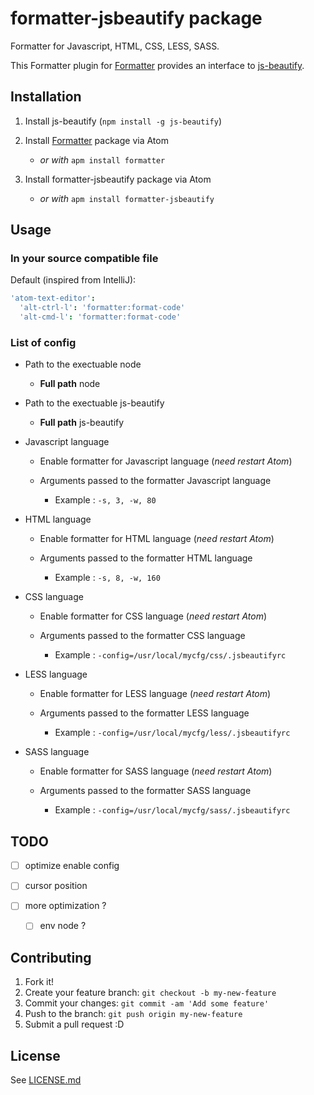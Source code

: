 # formatter-jsbeautify package

Formatter for Javascript, HTML, CSS, LESS, SASS.

This Formatter plugin for [Formatter](https://atom.io/packages/formatter)
provides an interface to
[js-beautify](https://github.com/beautify-web/js-beautify).

## Installation

1.  Install js-beautify (`npm install -g js-beautify`)

2.  Install [Formatter](https://atom.io/packages/formatter) package via Atom

    -   *or with* `apm install formatter`

3.  Install formatter-jsbeautify package via Atom

    -   *or with* `apm install formatter-jsbeautify`

## Usage

### In your source compatible file

Default (inspired from IntelliJ):

```cson
'atom-text-editor':
  'alt-ctrl-l': 'formatter:format-code'
  'alt-cmd-l': 'formatter:format-code'
```

### List of config

-   Path to the exectuable node

    -   **Full path** node

-   Path to the exectuable js-beautify

    -   **Full path** js-beautify

-   Javascript language

    -   Enable formatter for Javascript language (*need restart Atom*)

    -   Arguments passed to the formatter Javascript language

        -   Example : `-s, 3, -w, 80`

-   HTML language

    -   Enable formatter for HTML language (*need restart Atom*)

    -   Arguments passed to the formatter HTML language

        -   Example : `-s, 8, -w, 160`

-   CSS language

    -   Enable formatter for CSS language (*need restart Atom*)

    -   Arguments passed to the formatter CSS language

        -   Example : `-config=/usr/local/mycfg/css/.jsbeautifyrc`

-   LESS language

    -   Enable formatter for LESS language (*need restart Atom*)

    -   Arguments passed to the formatter LESS language

        -   Example : `-config=/usr/local/mycfg/less/.jsbeautifyrc`

-   SASS language

    -   Enable formatter for SASS language (*need restart Atom*)

    -   Arguments passed to the formatter SASS language

        -   Example : `-config=/usr/local/mycfg/sass/.jsbeautifyrc`

## TODO

-   [ ] optimize enable config

-   [ ] cursor position

-   [ ] more optimization ?

    -   [ ] env node ?

## Contributing

1.  Fork it!
2.  Create your feature branch: `git checkout -b my-new-feature`
3.  Commit your changes: `git commit -am 'Add some feature'`
4.  Push to the branch: `git push origin my-new-feature`
5.  Submit a pull request :D

## License

See [LICENSE.md](./LICENSE.md)
